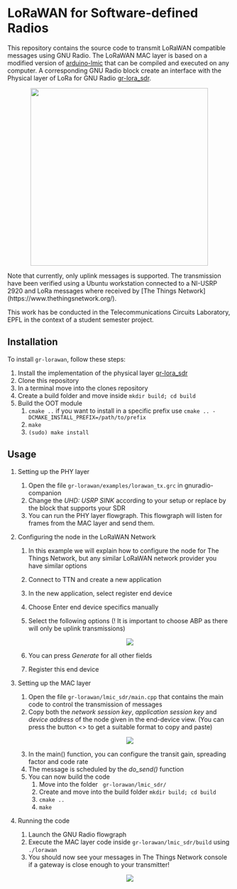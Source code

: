 # LoRaWAN for Software-defined Radios

This repository contains the source code to transmit LoRaWAN compatible messages using GNU Radio.
The LoRaWAN MAC layer is based on a modified version of [arduino-lmic](https://github.com/mcci-catena/arduino-lmic) that can be compiled and executed on any computer. A corresponding GNU Radio block create an interface with the Physical layer of LoRa for GNU Radio [gr-lora_sdr](https://github.com/tapparelj/gr-lora_sdr).
<p align="center">
  <img src="https://github.com/user-attachments/assets/b7ae5c58-0102-4d7b-99b6-375d29ccbc7a" width="400" />
</p>
Note that currently, only uplink messages is supported. The transmission have been verified using a Ubuntu workstation connected to a NI-USRP 2920 and LoRa messages where received by [The Things Network](https://www.thethingsnetwork.org/). 

This work has be conducted in the Telecommunications Circuits Laboratory, EPFL in the context of a student semester project.


## Installation

To install `gr-lorawan`, follow these steps:
1. Install the implementation of the physical layer [gr-lora_sdr](https://github.com/tapparelj/gr-lora_sdr)
1. Clone this repository
1. In a terminal move into the clones repository
1. Create a build folder and move inside ```mkdir build; cd build``` 
1. Build the OOT module
    1. ```cmake ..``` if you want to install in a specific prefix use ```cmake .. -DCMAKE_INSTALL_PREFIX=/path/to/prefix```
    1. ```make ```
    1. ```(sudo) make install```


## Usage
1. Setting up the PHY layer
    1. Open the file ```gr-lorawan/examples/lorawan_tx.grc``` in gnuradio-companion
    1. Change the _UHD: USRP SINK_ according to your setup or replace by the block that supports your SDR
    1. You can run the PHY layer flowgraph. This flowgraph will listen for frames from the MAC layer and send them.
1. Configuring the node in the LoRaWAN Network
    1. In this example we will explain how to configure the node for The Things Network, but any similar LoRaWAN network provider you have similar options
    1. Connect to TTN and create a new application
    1. In the new application, select register end device
    1. Choose Enter end device specifics manually
    1. Select the following options (! It is important to choose ABP as there will only be uplink transmissions)
        <p align="center">
          <img src="https://github.com/user-attachments/assets/e4e800f5-43d4-4ccf-8b17-7c840d0d0f5f">
        </p>
    1. You can press _Generate_ for all other fields

    1. Register this end device

1. Setting up the MAC layer
    1. Open the file ```gr-lorawan/lmic_sdr/main.cpp``` that contains the main code to control the transmission of messages
    1. Copy both the _network session key_, _application session key_ and _device address_ of the node given in the end-device view. (You can press the button <> to get a suitable format to copy and paste)
        <p align="center">
          <img src="https://github.com/user-attachments/assets/b94ded61-5665-4030-a87e-f1277c552ba4" />
        </p>
    1. In the main() function, you can configure the transit gain, spreading factor and code rate
    1. The message is scheduled by the _do_send()_ function
    1. You can now build the code 
        1. Move into the folder ``` gr-lorawan/lmic_sdr/``` 
        1. Create and move into the build folder ```mkdir build; cd build```
        1. ```cmake ..```
        1. ```make```
1. Running the code
    1. Launch the GNU Radio flowgraph
    1. Execute the MAC layer code inside ```gr-lorawan/lmic_sdr/build``` using ```./lorawan```
    1. You should now see your messages in The Things Network console if a gateway is close enough to your transmitter!
        <p align="center">
          <img src="https://github.com/user-attachments/assets/a57f5cd6-be38-45b8-a3ad-d1a2d977aa3e" />
        </p>





